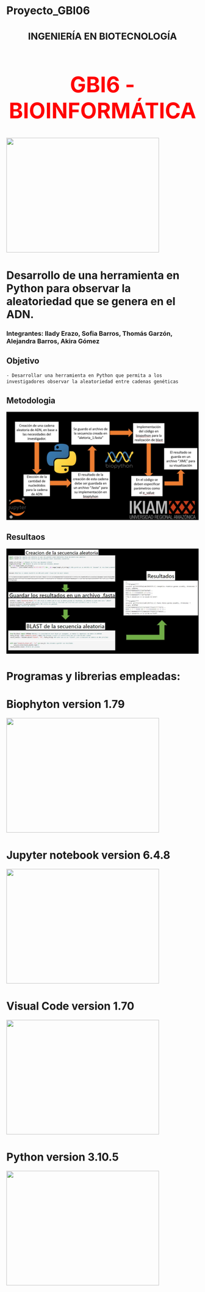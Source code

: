 # Proyecto_GBI06
### <center><h2> INGENIERÍA EN BIOTECNOLOGÍA</h2></center>
# <center><h1 style="color:red">GBI6 - BIOINFORMÁTICA</h1></center>


<img src="https://www.ikiam.edu.ec/img/logo-ikiam-grey.png" width=400 height=300 />


# Desarrollo de una herramienta en Python para observar la aleatoriedad que se genera en el ADN.

### Integrantes: Ilady Erazo, Sofia Barros, Thomás Garzón, Alejandra Barros, Akira Gómez

## Objetivo
    - Desarrollar una herramienta en Python que permita a los investigadores observar la aleatoriedad entre cadenas genéticas
## Metodologia
![rcomplement](Diagrama_flujos.png)
## Resultaos 
![rcomplement](Resultados_imagen.png)

# Programas y librerias empleadas:
#  Biophyton version 1.79
<img src="https://upload.wikimedia.org/wikipedia/commons/1/13/Biopython_logo.png" width=400 height=300 />

# Jupyter notebook version 6.4.8
<img src="https://upload.wikimedia.org/wikipedia/commons/thumb/3/38/Jupyter_logo.svg/1200px-Jupyter_logo.svg.png" width=400 height=300 />

# Visual Code version 1.70
<img src="https://upload.wikimedia.org/wikipedia/commons/thumb/9/9a/Visual_Studio_Code_1.35_icon.svg/2048px-Visual_Studio_Code_1.35_icon.svg.png" width=400 height=300 />

# Python version 3.10.5
<img src="https://upload.wikimedia.org/wikipedia/commons/thumb/c/c3/Python-logo-notext.svg/1200px-Python-logo-notext.svg.png" width=400 height=300 />
